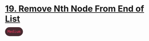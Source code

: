 # [19. Remove Nth Node From End of List](https://leetcode.com/problems/remove-nth-node-from-end-of-list/description/)

<code style="color: #ff375f; background-color: #482a30; padding: 8px;border-radius: 16px;min-width: 10px;">Medium</code>
